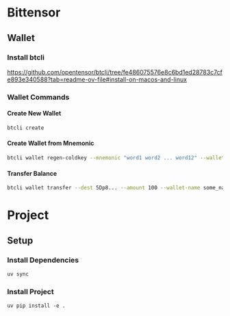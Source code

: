 # Bittensor

## Wallet

### Install btcli

https://github.com/opentensor/btcli/tree/fe486075576e8c6bd1ed28783c7cfe893e340588?tab=readme-ov-file#install-on-macos-and-linux

### Wallet Commands

#### Create New Wallet

```bash
btcli create
```

#### Create Wallet from Mnemonic

```bash
btcli wallet regen-coldkey --mnemonic "word1 word2 ... word12" --wallet-name some_name --network test
```

#### Transfer Balance

```bash
btcli wallet transfer --dest 5Dp8... --amount 100 --wallet-name some_name --network test
```

# Project

## Setup

### Install Dependencies

```bash
uv sync
```

### Install Project

```
uv pip install -e .
```
